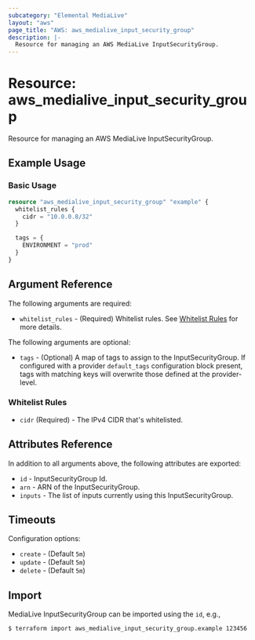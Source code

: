 ```yaml
---
subcategory: "Elemental MediaLive"
layout: "aws"
page_title: "AWS: aws_medialive_input_security_group"
description: |-
  Resource for managing an AWS MediaLive InputSecurityGroup.
---
```


# Resource: aws_medialive_input_security_group

Resource for managing an AWS MediaLive InputSecurityGroup.

## Example Usage

### Basic Usage

```terraform
resource "aws_medialive_input_security_group" "example" {
  whitelist_rules {
    cidr = "10.0.0.8/32"
  }

  tags = {
    ENVIRONMENT = "prod"
  }
}
```

## Argument Reference

The following arguments are required:

* `whitelist_rules` - (Required) Whitelist rules. See [Whitelist Rules](#whitelist-rules) for more details.

The following arguments are optional:

* `tags` - (Optional) A map of tags to assign to the InputSecurityGroup. If configured with a provider `default_tags` configuration block present, tags with matching keys will overwrite those defined at the provider-level.

### Whitelist Rules

* `cidr` (Required) - The IPv4 CIDR that's whitelisted.

## Attributes Reference

In addition to all arguments above, the following attributes are exported:

* `id` - InputSecurityGroup Id.
* `arn` - ARN of the InputSecurityGroup.
* `inputs` - The list of inputs currently using this InputSecurityGroup.

## Timeouts

Configuration options:

* `create` - (Default `5m`)
* `update` - (Default `5m`)
* `delete` - (Default `5m`)

## Import

MediaLive InputSecurityGroup can be imported using the `id`, e.g.,

```
$ terraform import aws_medialive_input_security_group.example 123456
```

